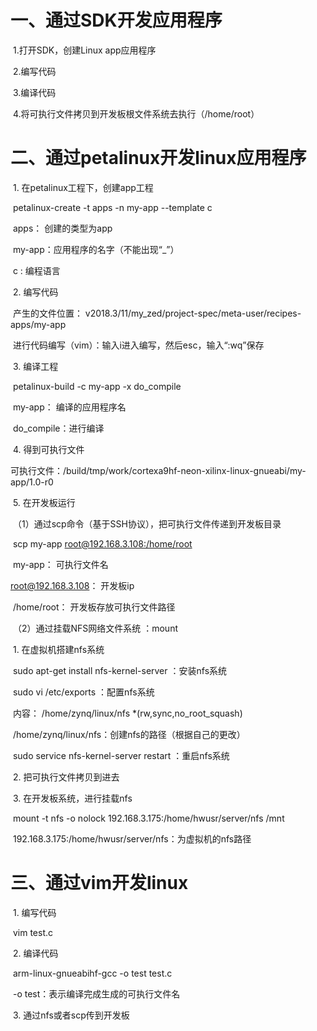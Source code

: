 # 一、通过SDK开发应用程序

​	1.打开SDK，创建Linux app应用程序

​	2.编写代码

​	3.编译代码

​	4.将可执行文件拷贝到开发板根文件系统去执行（/home/root）



# 二、通过petalinux开发linux应用程序

​	1\. 在petalinux工程下，创建app工程

​		petalinux-create -t apps -n my-app --template c

​			apps： 创建的类型为app

​			my-app：应用程序的名字（不能出现“_”）

​			c : 编程语言

​	2\. 编写代码

​		产生的文件位置： v2018.3/11/my_zed/project-spec/meta-user/recipes-apps/my-app

​		进行代码编写（vim）：输入i进入编写，然后esc，输入“:wq”保存

​	3\. 编译工程

​		petalinux-build -c my-app -x do_compile

​			my-app： 编译的应用程序名

​			do_compile：进行编译

​	4\. 得到可执行文件

​		可执行文件：/build/tmp/work/cortexa9hf-neon-xilinx-linux-gnueabi/my-app/1.0-r0

​	5\. 在开发板运行

​	（1）通过scp命令（基于SSH协议），把可执行文件传递到开发板目录

​		scp my-app [root@192.168.3.108:/home/root](mailto:root@192.168.3.108:/home/root)

​			my-app： 可执行文件名

[			root@192.168.3.108](mailto:root@192.168.3.108)： 开发板ip

​			/home/root： 开发板存放可执行文件路径

​	（2）通过挂载NFS网络文件系统 ：mount

​		1\. 在虚拟机搭建nfs系统

​			sudo apt-get install nfs-kernel-server ：安装nfs系统

​			sudo vi /etc/exports ：配置nfs系统

​			内容：	/home/zynq/linux/nfs \*(rw,sync,no_root_squash)

​					   /home/zynq/linux/nfs：创建nfs的路径（根据自己的更改）

​			sudo service nfs-kernel-server restart ：重启nfs系统

​		2\. 把可执行文件拷贝到进去

​		3\. 在开发板系统，进行挂载nfs

​			mount -t nfs -o nolock 192.168.3.175:/home/hwusr/server/nfs /mnt

​			192.168.3.175:/home/hwusr/server/nfs：为虚拟机的nfs路径



# 三、通过vim开发linux

​	1\. 编写代码

​		vim test.c

​	2\. 编译代码

​		arm-linux-gnueabihf-gcc -o test test.c

​		\-o test：表示编译完成生成的可执行文件名

​	3\. 通过nfs或者scp传到开发板



